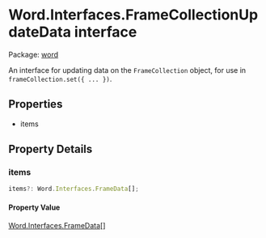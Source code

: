 # Word.Interfaces.FrameCollectionUpdateData interface

Package: [word](/en-us/javascript/api/word)

An interface for updating data on the `FrameCollection` object, for use in `frameCollection.set({ ... })`.

## Properties

- items

## Property Details

### items

```typescript
items?: Word.Interfaces.FrameData[];
```

#### Property Value

[Word.Interfaces.FrameData](/en-us/javascript/api/word/word.interfaces.framedata)[]